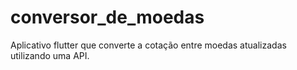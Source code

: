 # conversor_de_moedas

Aplicativo flutter que converte a cotação entre moedas atualizadas utilizando uma API.
